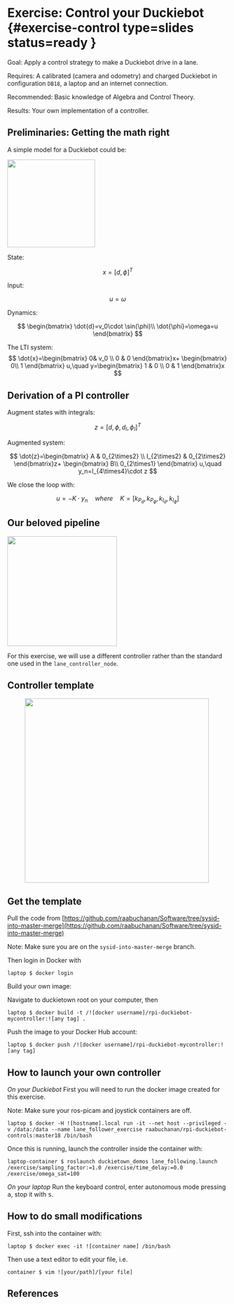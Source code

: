 # Exercise: Control your Duckiebot {#exercise-control type=slides status=ready }


Goal: Apply a control strategy to make a Duckiebot drive in a lane.

Requires: A calibrated (camera and odometry) and charged Duckiebot in configuration `DB18`, a laptop and an internet connection.

Recommended: Basic knowledge of Algebra and Control Theory.

Results: Your own implementation of a controller.



## Preliminaries: Getting the math right

A simple model for a Duckiebot could be:

<!-- <figure class="stretch">
  <img style='float: right;width:6em'  src="model.png"/>
</figure> -->

<img src="model.png" style='float: center' width="200" height="200" />



State:

$$
x = [ d,\phi ]^T
$$

Input:

$$
u=\omega
$$

Dynamics:

$$
\begin{bmatrix} \dot{d}=v_0\cdot \sin(\phi)\\ \dot{\phi}=\omega=u \end{bmatrix}
$$

The LTI system:
$$
\dot{x}=\begin{bmatrix}
 0& v_0 \\
0 & 0
\end{bmatrix}x+ \begin{bmatrix}
  0\\
  1
\end{bmatrix} u,\quad y=\begin{bmatrix}
1 & 0 \\
0 & 1
\end{bmatrix}x
$$

## Derivation of a PI controller

Augment states with integrals:

$$
z=[d,\phi,d_I,\phi_I]^T
$$

Augmented system:

$$
\dot{z}=\begin{bmatrix}
 A & 0_{2\times2} \\
I_{2\times2} & 0_{2\times2}
\end{bmatrix}z+ \begin{bmatrix}
  B\\
  0_{2\times1}
\end{bmatrix} u,\quad y_n=I_{4\times4}\cdot z
$$

We close the loop with:

$$
u = -K\cdot y_n \quad where \quad K= [k_{P_d},k_{P_\phi},k_{I_d},k_{I_\phi}]
$$


## Our beloved pipeline


<!-- <figure class="stretch">
  <img style='width:30em'  src="loop.png"/>
</figure> -->

<img src="loop.png" class="center" height="250" />


For this exercise, we will use a different controller rather than the standard one used in the `lane_controller_node`.


## Controller template

<figure class="stretch">
  <img style='width:30em'  src="controller.png"/>
</figure>



## Get the template

Pull the code from
[https://github.com/raabuchanan/Software/tree/sysid-into-master-merge](https://github.com/raabuchanan/Software/tree/sysid-into-master-merge)

Note: Make sure you are on the `sysid-into-master-merge` branch.

Then login in Docker with
```markduck
laptop $ docker login
```
Build your own image:

Navigate to duckietown root on your computer, then

```markduck
laptop $ docker build -t /![docker username]/rpi-duckiebot-mycontroller:![any tag] .
```

Push the image to your Docker Hub account:
```markduck
laptop $ docker push /![docker username]/rpi-duckiebot-mycontroller:![any tag]
```



## How to launch your own controller

*On your Duckiebot*
First you will need to run the docker image created for this exercise.

Note: Make sure your ros-picam and joystick containers are off.

```markduck
laptop $ docker -H ![hostname].local run -it --net host --privileged -v /data:/data --name lane_follower_exercise raabuchanan/rpi-duckiebot-controls:master18 /bin/bash
```
Once this is running, launch the controller inside the container with:

```markduck
laptop-container $ roslaunch duckietown_demos lane_following.launch /exercise/sampling_factor:=1.0 /exercise/time_delay:=0.0 /exercise/omega_sat=100
```

*On your laptop*
Run the keyboard control, enter autonomous mode pressing <kbd>a</kbd>, stop it with <kbd>s</kbd>.

## How to do small modifications

First, ssh into the container with:
```markduck
laptop $ docker exec -it ![container name] /bin/bash
```

Then use a text editor to edit your file, i.e.

```markduck
container $ vim ![your/path]/[your file]
```


## References
